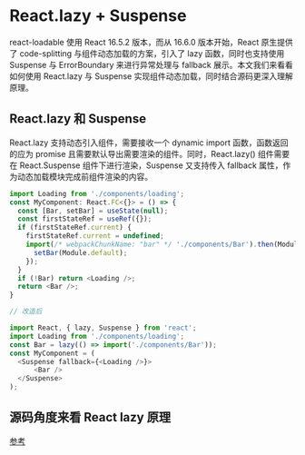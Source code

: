 # React.lazy + Suspense

react-loadable 使用 React 16.5.2 版本，而从 16.6.0 版本开始，React 原生提供了 code-splitting 与组件动态加载的方案，引入了 lazy 函数，同时也支持使用 Suspense 与 ErrorBoundary 来进行异常处理与 fallback 展示。本文我们来看看如何使用 React.lazy 与 Suspense 实现组件动态加载，同时结合源码更深入理解原理。

## React.lazy 和 Suspense 

React.lazy 支持动态引入组件，需要接收一个 dynamic import 函数，函数返回的应为 promise 且需要默认导出需要渲染的组件。同时，React.lazy() 组件需要在 React.Suspense 组件下进行渲染，Suspense 又支持传入 fallback 属性，作为动态加载模块完成前组件渲染的内容。

```js
import Loading from './components/loading';
const MyComponent: React.FC<{}> = () => {
  const [Bar, setBar] = useState(null);
  const firstStateRef = useRef({});
  if (firstStateRef.current) {
    firstStateRef.current = undefined;
    import(/* webpackChunkName: "bar" */ './components/Bar').then(Module => {
      setBar(Module.default);
    });
  }
  if (!Bar) return <Loading />;
  return <Bar />;
}

// 改造后

import React, { lazy, Suspense } from 'react';
import Loading from './components/loading';
const Bar = lazy(() => import('./components/Bar'));
const MyComponent = (
  <Suspense fallback={<Loading />}>
      <Bar />
  </Suspense>
);
```

## 源码角度来看 React lazy 原理

[参考](https://zhuanlan.zhihu.com/p/585197600)
